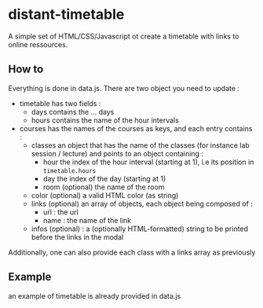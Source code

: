 # distant-timetable

A simple set of HTML/CSS/Javascript ot create a timetable with
links to online ressources.

## How to

Everything is done in data.js. There are two object you need to update :
* timetable has two fields :
	* days contains the ... days
	* hours contains the name of the hour intervals
* courses has the names of the courses as keys, and each entry contains :
	* classes an object that has the name of the classes (for instance lab session / lecture) and points to an object containing :
		* hour the index of the hour interval (starting at 1), i.e its position in `timetable.hours`
		* day the index of the day (starting at 1)
		* room (optional) the name of the room
	* color (optional) a valid HTML color (as string)
	* links (optional) an array of objects, each object being composed of :
		* url : the url
		* name : the name of the link
	* infos (optional) : a (optionally HTML-formatted) string to be printed before the links in the modal

Additionally, one can also provide each class with a links array as previously

## Example

an example of timetable is already provided in data.js
